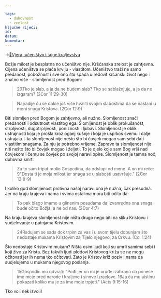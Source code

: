 ```yaml
---

tags: 
  - duhovnost 
  - zrelost 
ključne riječi:
id:
datum:
komentar: 
---
```

<!-- Iz dokumenta o patnji ODS

-->
→[📝Vjera, učeništvo i tajne kraljevstva](Vjera,%20učeništvo%20i%20tajne%20kraljevstva.md)

Božje milost je besplatna no učeništvo nije. Kršćanska zrelost je zahtjevna.  Cijena učeništva se  plaća krvlju - vlastitom.  Učeništvo traži ne samo predanost, pobožnost i sve ono što spada u redovit krćanski život nego i znatno više - slomljenost pred Bogom:

> 29Tko je slab, a ja da ne budem slab? Tko se sablažnjuje, a ja da ne izgaram? (2Cor 11:29-30)

>Najradije ću se dakle još više hvaliti svojim slabostima da se nastani u meni snaga Kristova. (2Cor 12:9)

Biti slomljen pred Bogom je zahtjevno, ali nužno. Slomljenost znači predanosti i odsutnost vlastitog ega. Slomljenost je oblik prokušanost, strpljivosti, dugotrpljivosti, poniznosti i ljubavi. Slomljenost je oblik ustrajnosti koja je prošla kroz oganj kušnje i koja je usprkos svemu i dalje ustrajala. I ta slomljenost nije nešto što bi čovjek mogao sam sebi dati vlastitim snagama. Za nju je potrebno vrijeme. Zapravo ta slomljenost nije niti nešto što bi čovjek mogao i željeti. To je djelo koje sam Bog vrši nad čovjekom i čemu se čovjek po svojoj naravi opire. Slomljenost je tamna noć, duhovna smrt.

> Za to sam triput molio Gospodina, da odstupi od mene. A on mi reče: 9"Dosta ti je moja milost jer snaga se u slabosti usavršuje." (2Cor 12:8-9)

I koliko god slomljenost protivna našoj naravi ona je nužna, čak presudna. Jer na kraju krajeva i nama i svima ostalima mora biti očito da:

> To pak blago imamo u glinenim posudama da izvanredna ona snaga bude očito Božja, a ne od nas. (2Cor 4:7)

Na kraju krajeva slomljenost nije ništa drugo nego biti na sliku Kristovu i sudjelovanje u patnjama Kristovim.

> 24Radujem se sada dok trpim za vas i u svom tijelu dopunjam što nedostaje mukama Kristovim za Tijelo njegovo, za Crkvu. (Col 1:24)

Što nedostaje Kristovim mukam? Ništa osim ljudi koji su umrli samima sebi i koji žive za Krista. Bez takvih ljudi plodovi Kristovog križa se ne mogu očitovati jer ih nema tko očitovati. Zato je Kristov križ poziv i nama da sudjelujemo u mukama njegovog poslanja.

> 15Gospodin mu odvrati: "Pođi jer on mi je oruđe izabrano da ponese ime moje pred narode i kraljeve i sinove Izraelove. 16Ja ću mu uistinu pokazati koliko mu je za ime moje trpjeti." (Acts 9:15-16)

Tko voli nek izvoli!